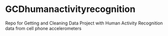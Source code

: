 GCDhumanactivityrecognition
============================

Repo for Getting and Cleaning Data Project with Human Activity Recognition data from cell phone accelerometers
